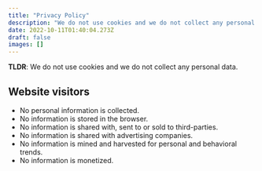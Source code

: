 ```yaml
---
title: "Privacy Policy"
description: "We do not use cookies and we do not collect any personal data."
date: 2022-10-11T01:40:04.273Z
draft: false
images: []
---
```


__TLDR__: We do not use cookies and we do not collect any personal data.

## Website visitors

- No personal information is collected.
- No information is stored in the browser.
- No information is shared with, sent to or sold to third-parties.
- No information is shared with advertising companies.
- No information is mined and harvested for personal and behavioral trends.
- No information is monetized.
